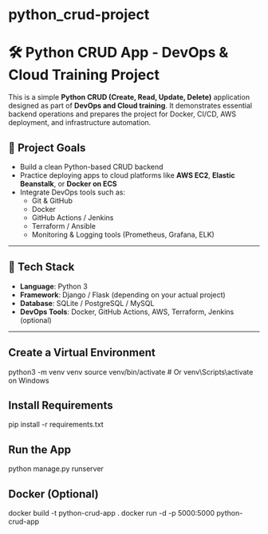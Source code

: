 # python_crud-project
# 🛠️ Python CRUD App - DevOps & Cloud Training Project

This is a simple **Python CRUD (Create, Read, Update, Delete)** application designed as part of **DevOps and Cloud training**. It demonstrates essential backend operations and prepares the project for Docker, CI/CD, AWS deployment, and infrastructure automation.

## 🚀 Project Goals

- Build a clean Python-based CRUD backend
- Practice deploying apps to cloud platforms like **AWS EC2**, **Elastic Beanstalk**, or **Docker on ECS**
- Integrate DevOps tools such as:
  - Git & GitHub
  - Docker
  - GitHub Actions / Jenkins
  - Terraform / Ansible
  - Monitoring & Logging tools (Prometheus, Grafana, ELK)

---

## 🧰 Tech Stack

- **Language**: Python 3
- **Framework**: Django / Flask (depending on your actual project)
- **Database**: SQLite / PostgreSQL / MySQL
- **DevOps Tools**: Docker, GitHub Actions, AWS, Terraform, Jenkins (optional)

---
## Create a Virtual Environment
python3 -m venv venv
source venv/bin/activate  # Or venv\Scripts\activate on Windows
## Install Requirements
pip install -r requirements.txt

## Run the App
python manage.py runserver
## Docker (Optional)
docker build -t python-crud-app .
docker run -d -p 5000:5000 python-crud-app


